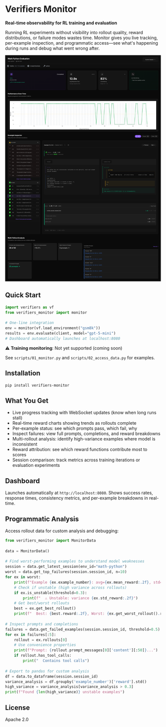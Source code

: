 # Verifiers Monitor

**Real-time observability for RL training and evaluation**

Running RL experiments without visibility into rollout quality, reward distributions, or failure modes wastes time. Monitor gives you live tracking, per-example inspection, and programmatic access—see what's happening during runs and debug what went wrong after.

![Dashboard](./verifiers_monitor/assets/dashboard.png)

## Quick Start

```python
import verifiers as vf
from verifiers_monitor import monitor

# One-line integration
env = monitor(vf.load_environment("gsm8k"))
results = env.evaluate(client, model="gpt-5-mini")
# Dashboard automatically launches at localhost:8080
```

⚠️ **Training monitoring**: Not yet supported (coming soon)

See `scripts/01_monitor.py` and `scripts/02_access_data.py` for examples.

## Installation

```bash
pip install verifiers-monitor
```

## What You Get

- Live progress tracking with WebSocket updates (know when long runs stall)
- Real-time reward charts showing trends as rollouts complete
- Per-example status: see which prompts pass, which fail, why
- Inspect failures: view full prompts, completions, and reward breakdowns
- Multi-rollout analysis: identify high-variance examples where model is inconsistent
- Reward attribution: see which reward functions contribute most to scores
- Session comparison: track metrics across training iterations or evaluation experiments

## Dashboard

Launches automatically at `http://localhost:8080`. Shows success rates, response times, consistency metrics, and per-example breakdowns in real-time.

## Programmatic Analysis

Access rollout data for custom analysis and debugging:

```python
from verifiers_monitor import MonitorData

data = MonitorData()

# Find worst-performing examples to understand model weaknesses
session = data.get_latest_session(env_id="math-python")
worst = data.get_top_failures(session.session_id, n=10)
for ex in worst:
    print(f"Example {ex.example_number}: avg={ex.mean_reward:.2f}, std={ex.std_reward:.2f}")
    # Check if unstable (high variance across rollouts)
    if ex.is_unstable(threshold=0.3):
        print(f"  ⚠️ Unstable: variance {ex.std_reward:.2f}")
    # Get best/worst rollouts
    best = ex.get_best_rollout()
    print(f"  Best: {best.reward:.2f}, Worst: {ex.get_worst_rollout().reward:.2f}")

# Inspect prompts and completions
failures = data.get_failed_examples(session.session_id, threshold=0.5)
for ex in failures[:5]:
    rollout = ex.rollouts[0]
    # Use convenience properties
    print(f"Prompt: {rollout.prompt_messages[0]['content'][:50]}...")
    if rollout.has_tool_calls:
        print("  Contains tool calls")

# Export to pandas for custom analysis
df = data.to_dataframe(session.session_id)
variance_analysis = df.groupby('example_number')['reward'].std()
high_variance = variance_analysis[variance_analysis > 0.3]
print(f"Found {len(high_variance)} unstable examples")
```

## License

Apache 2.0
